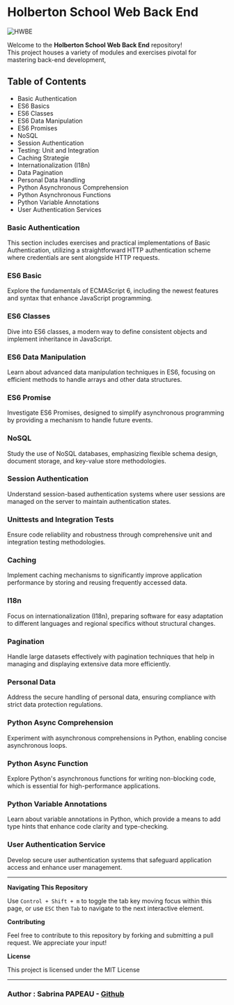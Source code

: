# Holberton School Web Back End

![HWBE](https://zupimages.net/up/24/28/66pu.png)

Welcome to the **Holberton School Web Back End** repository!  
This project houses a variety of modules and exercises pivotal for mastering back-end development,  


## Table of Contents

- Basic Authentication
- ES6 Basics
- ES6 Classes
- ES6 Data Manipulation
- ES6 Promises
- NoSQL
- Session Authentication
- Testing: Unit and Integration
- Caching Strategie
- Internationalization (I18n)
- Data Pagination
- Personal Data Handling
- Python Asynchronous Comprehension
- Python Asynchronous Functions
- Python Variable Annotations
- User Authentication Services

### Basic Authentication

This section includes exercises and practical implementations of Basic Authentication, utilizing a straightforward HTTP authentication scheme where credentials are sent alongside HTTP requests.

### ES6 Basic

Explore the fundamentals of ECMAScript 6, including the newest features and syntax that enhance JavaScript programming.

### ES6 Classes

Dive into ES6 classes, a modern way to define consistent objects and implement inheritance in JavaScript.

### ES6 Data Manipulation

Learn about advanced data manipulation techniques in ES6, focusing on efficient methods to handle arrays and other data structures.

### ES6 Promise

Investigate ES6 Promises, designed to simplify asynchronous programming by providing a mechanism to handle future events.

### NoSQL

Study the use of NoSQL databases, emphasizing flexible schema design, document storage, and key-value store methodologies.

### Session Authentication

Understand session-based authentication systems where user sessions are managed on the server to maintain authentication states.

### Unittests and Integration Tests

Ensure code reliability and robustness through comprehensive unit and integration testing methodologies.

### Caching

Implement caching mechanisms to significantly improve application performance by storing and reusing frequently accessed data.

### I18n

Focus on internationalization (I18n), preparing software for easy adaptation to different languages and regional specifics without structural changes.

### Pagination

Handle large datasets effectively with pagination techniques that help in managing and displaying extensive data more efficiently.

### Personal Data

Address the secure handling of personal data, ensuring compliance with strict data protection regulations.

### Python Async Comprehension

Experiment with asynchronous comprehensions in Python, enabling concise asynchronous loops.

### Python Async Function

Explore Python's asynchronous functions for writing non-blocking code, which is essential for high-performance applications.

### Python Variable Annotations

Learn about variable annotations in Python, which provide a means to add type hints that enhance code clarity and type-checking.

### User Authentication Service

Develop secure user authentication systems that safeguard application access and enhance user management.

---

**Navigating This Repository**

Use `Control + Shift + m` to toggle the tab key moving focus within this page, or use `ESC` then `Tab` to navigate to the next interactive element.

**Contributing**

Feel free to contribute to this repository by forking and submitting a pull request. We appreciate your input!

**License**

This project is licensed under the MIT License

---

### Author  :   **Sabrina PAPEAU** - [Github](https://github.com/Holbiwan)


